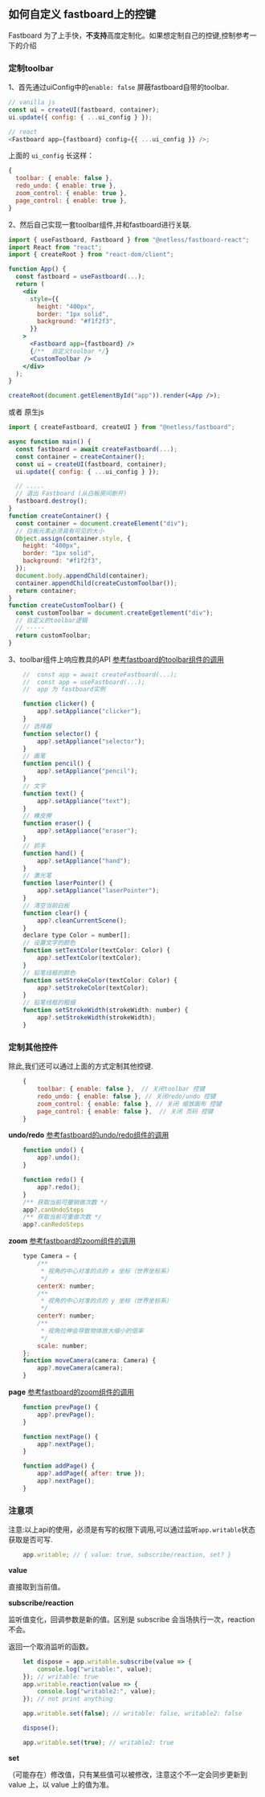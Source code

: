 ## 如何自定义 fastboard上的控键

Fastboard 为了上手快，**不支持**高度定制化。如果想定制自己的控键,控制参考一下的介绍

### 定制toolbar

1、首先通过uiConfig中的``enable: false`` 屏蔽fastboard自带的toolbar.

```js
// vanilla js
const ui = createUI(fastboard, container);
ui.update({ config: { ...ui_config } });

// react
<Fastboard app={fastboard} config={{ ...ui_config }} />;
```
上面的 `ui_config` 长这样：
```js
{
  toolbar: { enable: false },
  redo_undo: { enable: true },
  zoom_control: { enable: true },
  page_control: { enable: true },
}
```
2、然后自己实现一套toolbar组件,并和fastboard进行关联.
```jsx
import { useFastboard, Fastboard } from "@netless/fastboard-react";
import React from "react";
import { createRoot } from "react-dom/client";

function App() {
  const fastboard = useFastboard(...);
  return (
    <div
      style={{
        height: "400px",
        border: "1px solid",
        background: "#f1f2f3",
      }}
    >
      <Fastboard app={fastboard} />
      {/**  自定义toolbar */}
      <CustomToolbar />
    </div>
  );
}

createRoot(document.getElementById("app")).render(<App />);
```
或者 原生js
```js
import { createFastboard, createUI } from "@netless/fastboard";

async function main() {
  const fastboard = await createFastboard(...);
  const container = createContainer();
  const ui = createUI(fastboard, container);
  ui.update({ config: { ...ui_config } });

  // .....
  // 退出 Fastboard (从白板房间断开)
  fastboard.destroy(); 
}
function createContainer() {
  const container = document.createElement("div");
  // 白板元素必须具有可见的大小
  Object.assign(container.style, {
    height: "400px",
    border: "1px solid",
    background: "#f1f2f3",
  });
  document.body.appendChild(container);
  container.appendChild(createCustomToolbar());
  return container;
}
function createCustomToolbar() {
  const customToolbar = document.createEgetlement("div");
  // 自定义的toolbar逻辑
  // ·····
  return customToolbar;
}
```
3、toolbar组件上响应教具的API
[参考fastboard的toolbar组件的调用](https://github.com/netless-io/fastboard/blob/main/packages/fastboard-ui/src/components/Toolbar/components/Contents.svelte)
```js
    //  const app = await createFastboard(...);
    //  const app = useFastboard(...);
    //  app 为 fastboard实例

    function clicker() {
        app?.setAppliance("clicker");
    }
    // 选择器
    function selector() {
        app?.setAppliance("selector");
    }
    // 画笔
    function pencil() {
        app?.setAppliance("pencil");
    }
    // 文字
    function text() {
        app?.setAppliance("text");
    }
    // 橡皮擦
    function eraser() {
        app?.setAppliance("eraser");
    }
    // 抓手 
    function hand() {
        app?.setAppliance("hand");
    }
    // 激光笔  
    function laserPointer() {
        app?.setAppliance("laserPointer");
    }
    // 清空当前白板
    function clear() {
        app?.cleanCurrentScene();
    }
    declare type Color = number[];
    // 设置文字的颜色
    function setTextColor(textColor: Color) {
        app?.setTextColor(textColor);
    }
    // 铅笔线框的颜色
    function setStrokeColor(textColor: Color) {
        app?.setStrokeColor(textColor);
    }
    // 铅笔线框的粗细
    function setStrokeWidth(strokeWidth: number) {
        app?.setStrokeWidth(strokeWidth);
    }
```

### 定制其他控件

除此,我们还可以通过上面的方式定制其他控键.
```js
    {
        toolbar: { enable: false },  // 关闭toolbar 控键
        redo_undo: { enable: false }, // 关闭redo/undo 控键
        zoom_control: { enable: false }, // 关闭 缩放画布 控键
        page_control: { enable: false },  // 关闭 页码 控键
    }
```

**undo/redo**
[参考fastboard的undo/redo组件的调用](https://github.com/netless-io/fastboard/blob/main/packages/fastboard-ui/src/components/RedoUndo/RedoUndo.svelte)
```js
    function undo() {
        app?.undo();
    }

    function redo() {
        app?.redo();
    }
    /** 获取当前可撤销做次数 */
    app?.canUndoSteps
    /** 获取当前可重做次数 */
    app?.canRedoSteps

```
**zoom**
[参考fastboard的zoom组件的调用](https://github.com/netless-io/fastboard/blob/main/packages/fastboard-ui/src/components/ZoomControl/ZoomControl.svelte)
```js
    type Camera = {
        /**
         * 视角的中心对准的点的 x 坐标（世界坐标系） 
         */
        centerX: number;
        /**
         * 视角的中心对准的点的 y 坐标（世界坐标系） 
         */
        centerY: number;
        /**
         * 视角拉伸会导致物体放大缩小的倍率 
         */
        scale: number;
    };
    function moveCamera(camera: Camera) {
        app?.moveCamera(camera);
    }
```
**page**
[参考fastboard的zoom组件的调用](https://github.com/netless-io/fastboard/blob/main/packages/fastboard-ui/src/components/PageControl/PageControl.svelte)
```js
    function prevPage() {
        app?.prevPage();
    }

    function nextPage() {
        app?.nextPage();
    }

    function addPage() {
        app?.addPage({ after: true });
        app?.nextPage();
    }
```

### 注意项
注意:以上api的使用，必须是有写的权限下调用,可以通过监听``app.writable``状态获取是否可写.
```js
    app.writable; // { value: true, subscribe/reaction, set? }
```
**value**

直接取到当前值。

**subscribe/reaction**

监听值变化，回调参数是新的值。区别是 subscribe 会当场执行一次，reaction 不会。

返回一个取消监听的函数。

```js
    let dispose = app.writable.subscribe(value => {
        console.log("writable:", value);
    }); // writable: true
    app.writable.reaction(value => {
        console.log("writable2:", value);
    }); // not print anything

    app.writable.set(false); // writable: false, writable2: false

    dispose();

    app.writable.set(true); // writable2: true
```

**set**

（可能存在）修改值，只有某些值可以被修改，注意这个不一定会同步更新到 value 上，以 value 上的值为准。